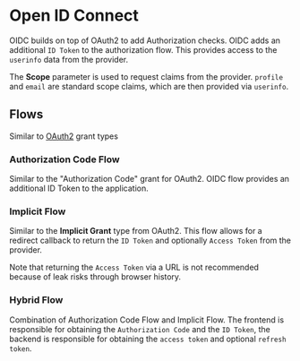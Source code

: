 # Open ID Connect

OIDC builds on top of OAuth2 to add Authorization checks. OIDC adds an additional `ID Token` to the authorization flow. This provides access to the `userinfo` data from the provider.

The **Scope** parameter is used to request claims from the provider. `profile` and `email` are standard scope claims, which are then provided via `userinfo`.

## Flows

Similar to [OAuth2](./oauth2.md) grant types

### Authorization Code Flow

Similar to the "Authorization Code" grant for OAuth2. OIDC flow provides an additional ID Token to the application.

### Implicit Flow

Similar to the **Implicit Grant** type from OAuth2. This flow allows for a redirect callback to return the `ID Token` and optionally `Access Token` from the provider.

Note that returning the `Access Token` via a URL is not recommended because of leak risks through browser history.

### Hybrid Flow

Combination of Authorization Code Flow and Implicit Flow. The frontend is responsible for obtaining the `Authorization Code` and the `ID Token`, the backend is responsible for obtaining the `access token` and optional `refresh token`.

